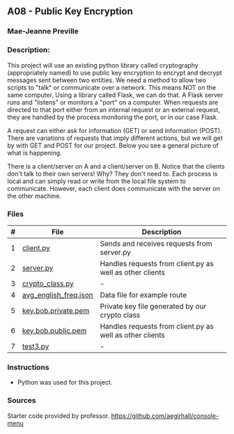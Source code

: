 ## A08 - Public Key Encryption
### Mae-Jeanne Preville 
### Description:

This project will use an existing python library called cryptography (appropriately named) to use public key encryption to encrypt and decrypt messages sent between two entities. We need a method to allow two scripts to "talk" or communicate over a network. This means NOT on the same computer. Using a library called Flask, we can do that. A Flask server runs and "listens" or monitors a "port" on a computer. When requests are directed to that port either from an internal request or an external request, they are handled by the process monitoring the port, or in our case Flask.

A request can either ask for information (GET) or send information (POST). There are variations of requests that imply different actions, but we will get by with GET and POST for our project. Below you see a general picture of what is happening.

There is a client/server on A and a client/server on B. Notice that the clients don't talk to their own servers! Why? They don't need to. Each process is local and can simply read or write from the local file system to communicate. However, each client does communicate with the server on the other machine.

### Files

|   #   | File                       | Description                                                |
| :---: | -------------------------- | ---------------------------------------------------------- |
|   1   | [client.py](./client.py)   | Sends and receives requests from server.py   |
|   2   | [server.py](./server.py)   | Handles requests from client.py as well as other clients  |
|   3   | [crypto_class.py](./crypto_class.py)   | -  |
|   4   | [avg_english_freq.json](./avg_english_freq.json)   | Data file for example route  |
|   5   | [key.bob.private.pem](./key.bob.private.pem)   | Private key file generated by our crypto class  |
|   6   | [key.bob.public.pem](./key.bob.public.pem)   | Handles requests from client.py as well as other clients  |
|   7   | [test3.py](./test3.py)   | -  |


### Instructions

- Python was used for this project.

### Sources
Starter code provided by professor.
https://github.com/aegirhall/console-menu
